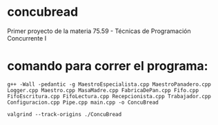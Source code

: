 # concubread
Primer proyecto de la materia 75.59 - Técnicas de Programación Concurrente I

# comando para correr el programa:

```g++ -Wall -pedantic -g MaestroEspecialista.cpp MaestroPanadero.cpp Logger.cpp Maestro.cpp MasaMadre.cpp FabricaDePan.cpp Fifo.cpp FifoEscritura.cpp FifoLectura.cpp Recepcionista.cpp Trabajador.cpp Configuracion.cpp Pipe.cpp main.cpp -o ConcuBread```

```valgrind --track-origins ./ConcuBread```
